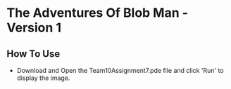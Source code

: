 # The Adventures Of Blob Man - Version 1


## How To Use
  - Download and Open the Team10Assignment7.pde file and click 'Run' to display the image.

